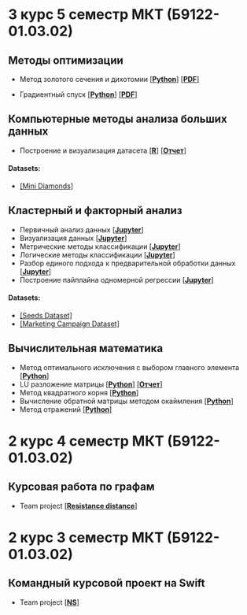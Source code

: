# 3 курс 5 семестр МКТ (Б9122-01.03.02)
## Методы оптимизации

- Метод золотого сечения и дихотомии [[**Python**]](https://github.com/Dilijorwen/Education/blob/main/projects/Optimizations/dich_gold.py) [[**PDF**]]()

- Градиентный спуск [[**Python**]](https://github.com/Dilijorwen/Education/blob/main/projects/Optimizations/gradient_descent.py) [[**PDF**]]()

## Компьютерные методы анализа больших данных

- Построение и визуализация датасета [[**R**]](https://github.com/Dilijorwen/Education/blob/main/projects/BigData/lab1.R) [[**Отчет**]](https://github.com/Dilijorwen/Education/blob/main/projects/BigData/PelageevDI_lab1.pdf)

#### Datasets:
- [[Mini Diamonds]](https://github.com/Dilijorwen/Education/blob/main/projects/BigData/rand5.csv)


## Кластерный и факторный анализ

- Первичный анализ данных [[**Jupyter**]](https://github.com/Dilijorwen/Education/blob/main/projects/ML/Пелагеев%20Д.И.%20lab_1.ipynb)
- Визуализация данных [[**Jupyter**]](https://github.com/Dilijorwen/Education/blob/main/projects/ML/Пелагеев%20Д.И.%20lab_2.ipynb)
- Метрические методы классификации [[**Jupyter**]](https://github.com/Dilijorwen/Education/blob/main/projects/ML/Пелагеев%20Д.И.%20lab_3.ipynb)
- Логические методы классификации [[**Jupyter**]](https://github.com/Dilijorwen/Education/blob/main/projects/ML/Пелагеев%20Д.И.%20lab_4.ipynb)
- Разбор единого подхода к предварительной обработки данных [[**Jupyter**]](https://github.com/Dilijorwen/Education/blob/main/projects/ML/Пелагеев%20Д.И.%20lab_5.ipynb)
- Построение пайплайна одномерной регрессии [[**Jupyter**]](https://github.com/Dilijorwen/Education/blob/main/projects/ML/Пелагеев%20Д.И.%20lab_6.ipynb)

#### Datasets:
- [[Seeds Dataset]](https://github.com/Dilijorwen/Education/blob/main/projects/ML/seeds_dataset.txt)
- [[Marketing Campaign Dataset]](https://github.com/Dilijorwen/Education/blob/main/projects/ML/marketing_campaign.csv)

## Вычислительная математика

- Метод оптимального исключения с выбором главного элемента [[**Python**]](https://github.com/Dilijorwen/Education/blob/main/projects/Calcus/optimal_metod.py)
- LU разложение матрицы [[**Python**]](https://github.com/Dilijorwen/Education/blob/main/projects/Calcus/LU.py) [[**Отчет**]]()
- Метод квадратного корня [[**Python**]](https://github.com/Dilijorwen/Education/blob/main/projects/Calcus/square_root_method.py)
- Вычисление обратной матрицы методом окаймления [[**Python**]](https://github.com/Dilijorwen/Education/blob/main/projects/Calcus/bordering_method.py)
- Метод отражений [[**Python**]](https://github.com/Dilijorwen/Education/blob/main/projects/Calcus/QR.py)


# 2 курс 4 семестр МКТ (Б9122-01.03.02)

## Курсовая работа по графам
- Team project [[**Resistance distance**]](https://github.com/Dilijorwen/Resistance-distance)


# 2 курс 3 семестр МКТ (Б9122-01.03.02)

## Командный курсовой проект на Swift
- Team project [[**NS**]](https://github.com/Dilijorwen/NS)





